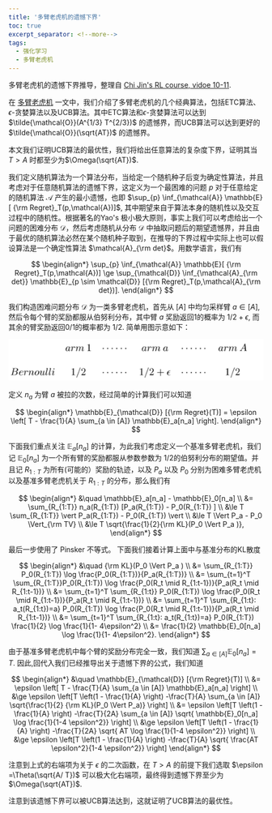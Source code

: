 ```yaml
---
title: '多臂老虎机的遗憾下界'
toc: true
excerpt_separator: <!--more-->
tags: 		
  - 强化学习
  - 多臂老虎机
---
```


多臂老虎机的遗憾下界推导，整理自 [Chi Jin's RL course, vidoe 10-11](https://sites.google.com/view/cjin/teaching/ece524).

<!--more-->

在 [多臂老虎机](https://truenobility303.github.io/MAB/) 一文中，我们介绍了多臂老虎机的几个经典算法，包括ETC算法、$\epsilon$-贪婪算法以及UCB算法。其中ETC算法和$\epsilon$-贪婪算法可以达到 $\tilde{\mathcal{O}}(A^{1/3} T^{2/3})$ 的遗憾界，而UCB算法可以达到更好的 $\tilde{\mathcal{O}}(\sqrt{AT})$ 的遗憾界。

本文我们证明UCB算法的最优性，我们将给出任意算法的复杂度下界，证明其当 $T > A$ 时都至少为$\Omega(\sqrt{AT})$. 

我们定义随机算法为一个算法分布，当给定一个随机种子后变为确定性算法，并且考虑对于任意随机算法的遗憾下界，这定义为一个最困难的问题 $p$ 对于任意给定的随机算法 $\mathcal{A}$ 产生的最小遗憾，也即 $\sup_{p} \inf_{\mathcal{A}} \mathbb{E}[ {\rm Regret}_T(p,\mathcal{A})]$, 其中期望来自于算法本身的随机性以及交互过程中的随机性。根据著名的Yao's 极小极大原则，事实上我们可以考虑给出一个问题的困难分布 $\mathcal{D}$，然后考虑随机从分布 $\mathcal{D}$ 中抽取问题后的期望遗憾界，并且由于最优的随机算法必然在某个随机种子取到，在推导的下界过程中实际上也可以假设算法是一个确定性算法 $\mathcal{A}_{\rm det}$。用数学语言，我们有

$$
\begin{align*}
\sup_{p} \inf_{\mathcal{A}} \mathbb{E}[ {\rm Regret}_T(p,\mathcal{A})] \ge  \sup_{\mathcal{D}} \inf_{\mathcal{A}_{\rm det}} \mathbb{E}_{p \sim \mathcal{D}} [{\rm Regret}_T(p,\mathcal{A}_{\rm det})].
\end{align*}
$$

我们构造困难问题分布 $\mathcal{D}$ 为一类多臂老虎机，首先从 $[A]$ 中均匀采样臂 $a \in [A]$, 然后令每个臂的奖励都服从伯努利分布，其中臂 $a$ 奖励返回1的概率为 $1/2+ \epsilon$, 而其余的臂奖励返回0/1的概率都为 $1/2$. 简单用图示意如下：

![Image](/images/posts/MAB/MAB_LB.png)

定义 $n_a$ 为臂 $a$ 被拉的次数，经过简单的计算我们可以知道

$$
\begin{align*}
\mathbb{E}_{\mathcal{D}} [{\rm Regret}(T)]  = \epsilon \left[ T - \frac{1}{A} \sum_{a \in [A]} \mathbb{E}_a[n_a] \right].
\end{align*}
$$

下面我们重点关注 $\mathbb{E}_a[n_a]$ 的计算，为此我们考虑定义一个基准多臂老虎机，我们记 $\mathbb{E}_0[n_a]$ 为一个所有臂的奖励都服从参数参数为 $1/2$的伯努利分布的期望值。并且记 $R_{1:T}$ 为所有(可能的）奖励的轨迹，以及 $P_a$ 以及 $P_0$ 分别为困难多臂老虎机以及基准多臂老虎机关于 $R_{1:T}$ 的分布，那么我们有

$$
\begin{align*}
&\quad \mathbb{E}_a[n_a] - \mathbb{E}_0[n_a] \\
&= \sum_{R_{1:T}} n_a(R_{1:T}) [P_a(R_{1:T}) - P_0(R_{1:T}) ] \\
&\le T \sum_{R_{1:T}} \vert P_a(R_{1:T}) - P_0(R_{1:T}) \vert \\
&\le T \Vert P_a - P_0 \Vert_{\rm TV} \\
&\le T \sqrt{\frac{1}{2}{\rm KL}(P_0  \Vert P_a )},
\end{align*}
$$

最后一步使用了 Pinsker 不等式。 下面我们接着计算上面中与基准分布的KL散度

$$
\begin{align*}
&\quad {\rm KL}(P_0  \Vert P_a ) \\
&= \sum_{R_{1:T}} P_0(R_{1:T}) \log \frac{P_0(R_{1:T})}{P_a(R_{1:T})} \\
&=  \sum_{t=1}^T \sum_{R_{1:T}}P_0(R_{1:T}) \log \frac{P_0(R_t \mid R_{1:t-1})}{P_a(R_t \mid R_{1:t-1})} \\
&=  \sum_{t=1}^T \sum_{R_{1:t}} P_0(R_{1:T}) \log \frac{P_0(R_t \mid R_{1:t-1})}{P_a(R_t \mid R_{1:t-1})}  \\
&= \sum_{t=1}^T \sum_{R_{1:t}: a_t(R_{1:t})=a} P_0(R_{1:T}) \log \frac{P_0(R_t \mid R_{1:t-1})}{P_a(R_t \mid R_{1:t-1})} \\
&=  \sum_{t=1}^T \sum_{R_{1:t}: a_t(R_{1:t})=a} P_0(R_{1:T}) \frac{1}{2} \log \frac{1}{1- 4\epsilon^2} \\
&= \frac{1}{2} \mathbb{E}_0[n_a] \log \frac{1}{1- 4\epsilon^2}.
\end{align*}
$$

由于基准多臂老虎机中每个臂的奖励分布完全一致，我们知道 $\sum_{a \in [A]} \mathbb{E}_0[n_a] = T$. 因此,回代入我们已经推导出关于遗憾下界的公式，我们知道

$$
\begin{align*}
&\quad \mathbb{E}_{\mathcal{D}} [{\rm Regret}(T)] \\
&= \epsilon \left[ T - \frac{T}{A} \sum_{a \in [A]} \mathbb{E}_a[n_a] \right] \\
&\ge \epsilon \left[T \left(1 - \frac{1}{A} \right) -\frac{T}{A} \sum_{a \in [A]} \sqrt{\frac{1}{2} {\rm KL}(P_0 \Vert P_a)} \right] \\
&= \epsilon \left[T \left(1 - \frac{1}{A} \right) -\frac{T}{2A} \sum_{a \in [A]} \sqrt{ \mathbb{E}_0[n_a] \log \frac{1}{1-4 \epsilon^2}} \right] \\
&\ge \epsilon \left[T \left(1 - \frac{1}{A} \right) -\frac{T}{2A}  \sqrt{ AT \log \frac{1}{1-4 \epsilon^2}} \right] \\
&\ge \epsilon \left[T \left(1 - \frac{1}{A} \right) -\frac{T}{A}  \sqrt{ \frac{AT \epsilon^2}{1-4 \epsilon^2}} \right]
\end{align*}
$$

注意到上式的右端项为关于 $\epsilon$ 的二次函数，在 $T > A$ 的前提下我们选取 $\epsilon =\Theta(\sqrt{A/ T})$ 可以极大化右端项，最终得到遗憾下界至少为 $\Omega(\sqrt{AT})$. 


注意到该遗憾下界可以被UCB算法达到，这就证明了UCB算法的最优性。
